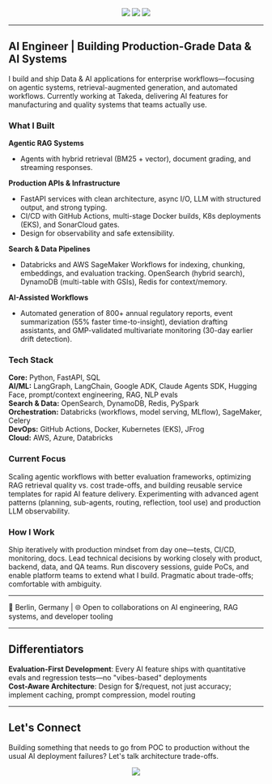 <p align="center">
  <img src="https://img.shields.io/badge/Production%20AI%20Systems-FF6B6B?style=for-the-badge&logo=amazonwebservices&logoColor=white" />
  <img src="https://img.shields.io/badge/Multi--Agent%20Orchestration-4ECDC4?style=for-the-badge&logo=databricks&logoColor=white" />
  <img src="https://img.shields.io/badge/LLM%20Evaluation%20%26%20Safety-45B7D1?style=for-the-badge&logo=openai&logoColor=white" />
</p>

---
## AI Engineer | Building Production-Grade Data & AI Systems

I build and ship Data & AI applications for enterprise workflows—focusing on agentic systems, retrieval-augmented generation, and automated workflows. Currently working at Takeda, delivering AI features for manufacturing and quality systems that teams actually use.

### What I Built

**Agentic RAG Systems**  
- Agents with hybrid retrieval (BM25 + vector), document grading, and streaming responses.

**Production APIs & Infrastructure**  
- FastAPI services with clean architecture, async I/O, LLM with structured output, and strong typing. 
- CI/CD with GitHub Actions, multi-stage Docker builds, K8s deployments (EKS), and SonarCloud gates. 
- Design for observability and safe extensibility.

**Search & Data Pipelines**  
- Databricks and AWS SageMaker Workflows for indexing, chunking, embeddings, and evaluation tracking. OpenSearch (hybrid search), DynamoDB (multi-table with GSIs), Redis for context/memory.

**AI-Assisted Workflows**  
- Automated generation of 800+ annual regulatory reports, event summarization (55% faster time-to-insight), deviation drafting assistants, and GMP-validated multivariate monitoring (30-day earlier drift detection).

### Tech Stack

**Core:** Python, FastAPI, SQL  
**AI/ML:** LangGraph, LangChain, Google ADK, Claude Agents SDK, Hugging Face, prompt/context engineering, RAG, NLP evals  
**Search & Data:** OpenSearch, DynamoDB, Redis, PySpark  
**Orchestration:** Databricks (workflows, model serving, MLflow), SageMaker, Celery  
**DevOps:** GitHub Actions, Docker, Kubernetes (EKS), JFrog  
**Cloud:** AWS, Azure, Databricks  

### Current Focus

Scaling agentic workflows with better evaluation frameworks, optimizing RAG retrieval quality vs. cost trade-offs, and building reusable service templates for rapid AI feature delivery. Experimenting with advanced agent patterns (planning, sub-agents, routing, reflection, tool use) and production LLM observability.

### How I Work

Ship iteratively with production mindset from day one—tests, CI/CD, monitoring, docs. Lead technical decisions by working closely with product, backend, data, and QA teams. Run discovery sessions, guide PoCs, and enable platform teams to extend what I build. Pragmatic about trade-offs; comfortable with ambiguity.

---

📍 Berlin, Germany | 🌐 Open to collaborations on AI engineering, RAG systems, and developer tooling

---

## Differentiators

**Evaluation-First Development**: Every AI feature ships with quantitative evals and regression tests—no "vibes-based" deployments  
**Cost-Aware Architecture**: Design for $/request, not just accuracy; implement caching, prompt compression, model routing  

---

##  Let's Connect

Building something that needs to go from POC to production without the usual AI deployment failures? Let's talk architecture trade-offs.

<p align="center">
  <a href="https://linkedin.com/in/mohammad-affaneh">
    <img src="https://img.shields.io/badge/LinkedIn-0077B5?style=for-the-badge&logo=linkedin&logoColor=white"/>
  </a>
</p>
